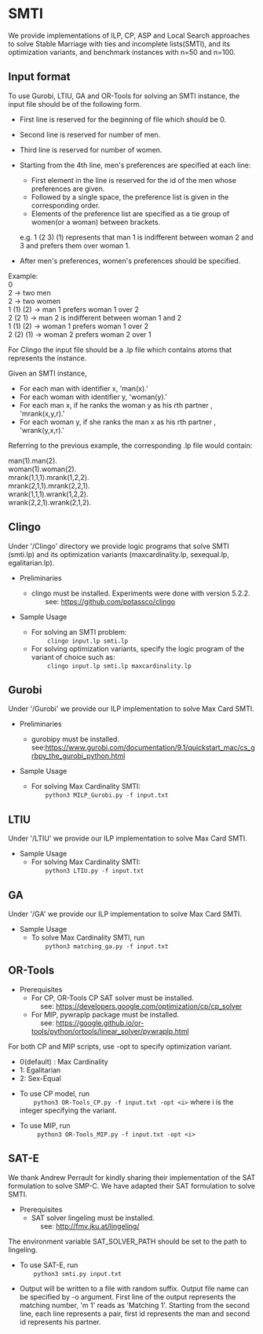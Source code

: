 # SMTI
We provide implementations of ILP, CP, ASP and Local Search approaches to solve Stable Marriage with ties and incomplete lists(SMTI), and its optimization variants, and benchmark instances with n=50 and n=100.

## Input format

To use Gurobi, LTIU, GA and OR-Tools for solving an SMTI instance, the input file should be of the following form.
  - First line is reserved for the beginning of file which should be 0.
  - Second line is reserved for number of men.
  - Third line is reserved for number of women. 
  - Starting from the 4th line, men's preferences are specified at each line:
      * First element in the line is reserved for the id of the men whose preferences are given.
      * Followed by a single space, the preference list is given in the corresponding order.
      * Elements of the preference list are specified as a tie group of women(or a woman) between brackets.

      e.g. 1 (2 3) (1) represents that man 1 is indifferent between woman 2 and 3 and prefers them over woman 1.

  - After men's preferences, women's preferences should be specified.

Example: \
  0                    
  2         -> two men  
  2         -> two women  
  1 (1) (2) -> man 1 prefers woman 1 over 2   \
  2 (2 1)   -> man 2 is indifferent between woman 1 and 2  \
  1 (1) (2) -> woman 1 prefers woman 1 over 2   \
  2 (2) (1) -> woman 2 prefers woman 2 over 1    

  For Clingo the input file should be a .lp file which contains atoms that represents the instance.
 
  Given an SMTI instance,
  *  For each man with identifier x, 'man(x).'
  *  For each woman with identifier y, 'woman(y).'
  *  For each man x, if he ranks the woman y as his rth partner , 'mrank(x,y,r).'
  *  For each woman y, if she ranks the man x as his rth partner , 'wrank(y,x,r).'

 Referring to the previous example, the corresponding .lp file would contain:

 man(1).man(2). \
 woman(1).woman(2). \
 mrank(1,1,1).mrank(1,2,2). \
 mrank(2,1,1).mrank(2,2,1). \
 wrank(1,1,1).wrank(1,2,2). \
 wrank(2,2,1).wrank(2,1,2).


## Clingo

Under '/Clingo' directory we provide logic programs that solve SMTI (smti.lp) and its optimization variants (maxcardinality.lp, sexequal.lp, egalitarian.lp).

* Preliminaries <br />
     - clingo must be installed. Experiments were done with version 5.2.2. \
    see: https://github.com/potassco/clingo 

* Sample Usage 
    - For solving an SMTI problem: \
      ```clingo input.lp smti.lp```  
  - For solving optimization variants, specify the logic program of the variant of choice such as: \
     ```clingo input.lp smti.lp maxcardinality.lp``` 

## Gurobi

Under '/Gurobi' we provide our ILP implementation to solve Max Card SMTI.  

* Preliminaries <br />
    - gurobipy must be installed.  \
        see:https://www.gurobi.com/documentation/9.1/quickstart_mac/cs_grbpy_the_gurobi_python.html 

* Sample Usage 
    -  For solving Max Cardinality SMTI: \
    ```python3 MILP_Gurobi.py -f input.txt``` 
           

## LTIU

Under '/LTIU' we provide our ILP implementation to solve Max Card SMTI.  

* Sample Usage 
    - For solving Max Cardinality SMTI: \
    ```python3 LTIU.py -f input.txt``` 
           

## GA 

Under '/GA' we provide our ILP implementation to solve Max Card SMTI.  

* Sample Usage 
   - To solve Max Cardinality SMTI, run \
    ```python3 matching_ga.py -f input.txt``` 
           
## OR-Tools 
   * Prerequisites
       - For CP, OR-Tools CP SAT solver must be installed. \
            see: https://developers.google.com/optimization/cp/cp_solver
       - For MIP, pywraplp package must be installed. \
            see: https://google.github.io/or-tools/python/ortools/linear_solver/pywraplp.html 
   
   For both CP and MIP scripts, use -opt to specify optimization variant. 
   -  0(default) : Max Cardinality 
   - 1: Egalitarian
   - 2: Sex-Equal

   * To use CP model, run \
        ```python3 OR-Tools_CP.py -f input.txt -opt <i>``` where i is the integer specifying the variant.
      
   * To use MIP, run \
      ``` python3 OR-Tools_MIP.py -f input.txt -opt <i>``` 

## SAT-E
   We thank Andrew Perrault for kindly sharing their implementation of the SAT formulation to solve SMP-C. 
   We have adapted their SAT formulation to solve SMTI.

   * Prerequisites
      - SAT solver lingeling must be installed. \
            see: http://fmv.jku.at/lingeling/

  The environment variable SAT_SOLVER_PATH should be set to the path to lingeling.

  * To use SAT-E, run \
      ```python3 smti.py input.txt```

  * Output will be written to a file with random suffix. Output file name can be specified by -o argument. First line of the output represents the matching number, 'm 1' reads as 'Matching 1'. Starting from the second line, each line represents a pair, first id represents the man and second id represents his partner.

